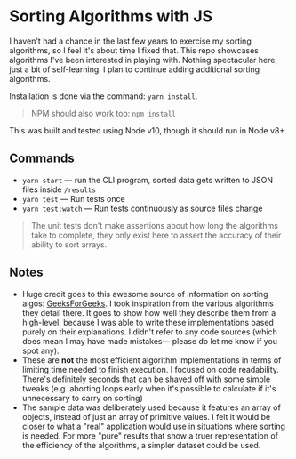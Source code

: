 # Sorting Algorithms with JS

I haven't had a chance in the last few years to exercise my sorting algorithms, so
I feel it's about time I fixed that. This repo showcases algorithms I've been interested
in playing with. Nothing spectacular here, just a bit of self-learning. I plan to continue
adding additional sorting algorithms.

Installation is done via the command: `yarn install`.

> NPM should also work too: `npm install`

This was built and tested using Node v10, though it should run in Node v8+.

## Commands

- `yarn start` — run the CLI program, sorted data gets written to JSON files inside `/results`
- `yarn test` — Run tests once
- `yarn test:watch` — Run tests continuously as source files change

> The unit tests don't make assertions about how long the algorithms take to complete,
  they only exist here to assert the accuracy of their ability to sort arrays.

## Notes

- Huge credit goes to this awesome source of information on sorting algos:
  [GeeksForGeeks](https://www.geeksforgeeks.org/). I took inspiration from the various algorithms
  they detail there. It goes to show how well they describe them from a high-level, because I was
  able to write these implementations based purely on their explanations. I didn't refer to any
  code sources (which does mean I may have made mistakes— please do let me know if you spot any).
- These are **not** the most efficient algorithm implementations in terms of limiting time needed
  to finish execution. I focused on code readability. There's definitely seconds that can be shaved
  off with some simple tweaks (e.g. aborting loops early when it's possible to calculate if it's
  unnecessary to carry on sorting) 
- The sample data was deliberately used because it features an array of objects, instead of just
  an array of primitive values. I felt it would be closer to what a "real" application would use
  in situations where sorting is needed. For more "pure" results that show a truer representation
  of the efficiency of the algorithms, a simpler dataset could be used.


